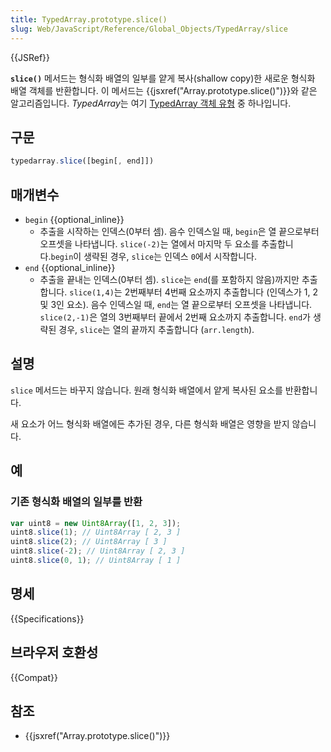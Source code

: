 ```yaml
---
title: TypedArray.prototype.slice()
slug: Web/JavaScript/Reference/Global_Objects/TypedArray/slice
---
```


{{JSRef}}

**`slice()`** 메서드는 형식화 배열의 일부를 얕게 복사(shallow copy)한 새로운 형식화 배열 객체를 반환합니다. 이 메서드는 {{jsxref("Array.prototype.slice()")}}와 같은 알고리즘입니다. *TypedArray*는 여기 [TypedArray 객체 유형](/ko/docs/Web/JavaScript/Reference/Global_Objects/TypedArray#TypedArray_객체) 중 하나입니다.

## 구문

```js
typedarray.slice([begin[, end]])
```

## 매개변수

- `begin` {{optional_inline}}
  - 추출을 시작하는 인덱스(0부터 셈).
    음수 인덱스일 때, `begin`은 열 끝으로부터 오프셋을 나타냅니다. `slice(-2)`는 열에서 마지막 두 요소를 추출합니다.`begin`이 생략된 경우, `slice`는 인덱스 `0`에서 시작합니다.
- `end` {{optional_inline}}
  - 추출을 끝내는 인덱스(0부터 셈). `slice`는 `end`(를 포함하지 않음)까지만 추출합니다.
    `slice(1,4)`는 2번째부터 4번째 요소까지 추출합니다 (인덱스가 1, 2 및 3인 요소).
    음수 인덱스일 때, `end`는 열 끝으로부터 오프셋을 나타냅니다. `slice(2,-1)`은 열의 3번째부터 끝에서 2번째 요소까지 추출합니다.
    `end`가 생략된 경우, `slice`는 열의 끝까지 추출합니다 (`arr.length`).

## 설명

`slice` 메서드는 바꾸지 않습니다. 원래 형식화 배열에서 얕게 복사된 요소를 반환합니다.

새 요소가 어느 형식화 배열에든 추가된 경우, 다른 형식화 배열은 영향을 받지 않습니다.

## 예

### 기존 형식화 배열의 일부를 반환

```js
var uint8 = new Uint8Array([1, 2, 3]);
uint8.slice(1); // Uint8Array [ 2, 3 ]
uint8.slice(2); // Uint8Array [ 3 ]
uint8.slice(-2); // Uint8Array [ 2, 3 ]
uint8.slice(0, 1); // Uint8Array [ 1 ]
```

## 명세

{{Specifications}}

## 브라우저 호환성

{{Compat}}

## 참조

- {{jsxref("Array.prototype.slice()")}}
